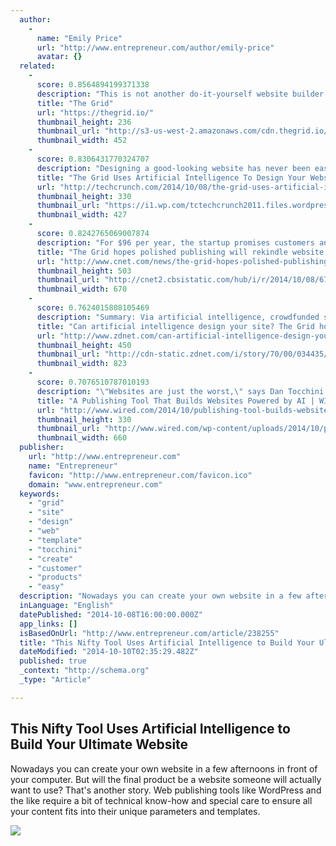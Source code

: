 ```yaml
---
  author: 
    - 
      name: "Emily Price"
      url: "http://www.entrepreneur.com/author/emily-price"
      avatar: {}
  related: 
    - 
      score: 0.8564894199371338
      description: "This is not another do-it-yourself website builder. The Grid harnesses the power of artificial intelligence to take everything you throw at it - videos, images, text, urls and more - and automatically shape them into a custom website unique to you. As your needs grow, it evolves with you, effortlessly adapting to your needs."
      title: "The Grid"
      url: "https://thegrid.io/"
      thumbnail_height: 236
      thumbnail_url: "http://s3-us-west-2.amazonaws.com/cdn.thegrid.io/fixtures/images/no_more_zuck.png"
      thumbnail_width: 452
    - 
      score: 0.8306431770324707
      description: "Designing a good-looking website has never been easy, and while many services promise to let you build a site without ever having to touch any code, you quickly reach their limits if you want to have a more advanced site. The Grid, which is launching its crowdfunding campaign today, promises to do away with all of this."
      title: "The Grid Uses Artificial Intelligence To Design Your Websites For You"
      url: "http://techcrunch.com/2014/10/08/the-grid-uses-artificial-intelligence-to-design-your-websites-for-you/"
      thumbnail_height: 330
      thumbnail_url: "https://i1.wp.com/tctechcrunch2011.files.wordpress.com/2014/10/tiled.jpg?fit=440%2C330"
      thumbnail_width: 427
    - 
      score: 0.8242765069007874
      description: "For $96 per year, the startup promises customers an adaptable, customizable, refined website for those who need more than a Facebook profile page. It's time to reclaim your corner of the Internet. So believe those behind The Grid, a startup that launched Wednesday with a service designed to generate slick and easily updated sites out of the text and photos customers upload."
      title: "The Grid hopes polished publishing will rekindle website creation - CNET"
      url: "http://www.cnet.com/news/the-grid-hopes-polished-publishing-will-rekindle-website-creation/"
      thumbnail_height: 503
      thumbnail_url: "http://cnet2.cbsistatic.com/hub/i/r/2014/10/08/672a6c7f-caa8-472f-ab02-7c224432bbf4/thumbnail/670x503/efea2e117fcc69e547d39eccc8a26fb5/the-grid-logo-larger.jpg"
      thumbnail_width: 670
    - 
      score: 0.7624015808105469
      description: "Summary: Via artificial intelligence, crowdfunded startup The Grid is plotting to put a web designer at everyone's disposal. A startup is hoping that artificial intelligence can evaluate content and automatically build a web site around it. The Grid, launched a Google alum and the first designer behind Medium, could be promising on a broad scale."
      title: "Can artificial intelligence design your site? The Grid hopes so | ZDNet"
      url: "http://www.zdnet.com/can-artificial-intelligence-design-your-site-the-grid-hopes-so-7000034435/"
      thumbnail_height: 450
      thumbnail_url: "http://cdn-static.zdnet.com/i/story/70/00/034435/can-artificial-intelligence-design-your-site-the-grid-hopes-so.png"
      thumbnail_width: 823
    - 
      score: 0.7076510787010193
      description: "\"Websites are just the worst,\" says Dan Tocchini. And his former profession? Surprise! Website designer. Tocchini learned to loathe website work, oddly enough, after a stint selling European diamonds to small Bay Area jewelers. It was the mid-2000s, and he was lugging a backpack full of stones from retailer to retailer."
      title: "A Publishing Tool That Builds Websites Powered by AI | WIRED"
      url: "http://www.wired.com/2014/10/publishing-tool-builds-websites-powered-ai/"
      thumbnail_height: 330
      thumbnail_url: "http://www.wired.com/wp-content/uploads/2014/10/pubtool-ft.jpg"
      thumbnail_width: 660
  publisher: 
    url: "http://www.entrepreneur.com"
    name: "Entrepreneur"
    favicon: "http://www.entrepreneur.com/favicon.ico"
    domain: "www.entrepreneur.com"
  keywords: 
    - "grid"
    - "site"
    - "design"
    - "web"
    - "template"
    - "tocchini"
    - "create"
    - "customer"
    - "products"
    - "easy"
  description: "Nowadays you can create your own website in a few afternoons in front of your computer. But will the final product be a website someone will actually want to use? That's another story. Web publishing tools like WordPress and the like require a bit of technical know-how and special care to ensure all your content fits into their unique parameters and templates."
  inLanguage: "English"
  datePublished: "2014-10-08T16:00:00.000Z"
  app_links: []
  isBasedOnUrl: "http://www.entrepreneur.com/article/238255"
  title: "This Nifty Tool Uses Artificial Intelligence to Build Your Ultimate Website"
  dateModified: "2014-10-10T02:35:29.482Z"
  published: true
  _context: "http://schema.org"
  _type: "Article"

---
```

<article style=""><h1>This Nifty Tool Uses Artificial Intelligence to Build Your Ultimate Website</h1><p>Nowadays you can create your own website in a few afternoons in front of your computer. But will the final product be a website someone will actually want to use? That's another story. Web publishing tools like WordPress and the like require a bit of technical know-how and special care to ensure all your content fits into their unique parameters and templates.</p><img src="http://www.entrepreneur.com/dbimages/article/h0/1412782883-nifty-tool-uses-artificial-intelligence-build-your-ultimate-website-the-grid.jpg" /></article>